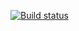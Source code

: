 [![Build status](https://ci.appveyor.com/api/projects/status/339pk2v417rnbibi?svg=true)](https://ci.appveyor.com/project/Alexander43884/cachbackhackerservicetest-dmdw6)